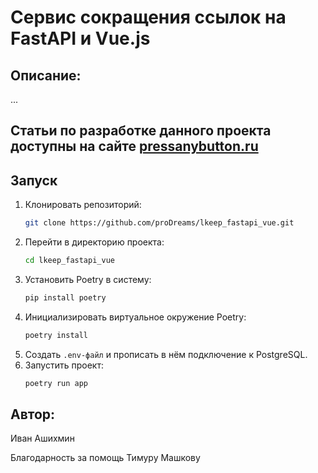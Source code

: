 # Сервис сокращения ссылок на FastAPI и Vue.js

## Описание:

...

## Статьи по разработке данного проекта доступны на сайте [pressanybutton.ru](https://pressanybutton.ru?utm_source=github&utm_medium=repo&utm_campaign=readme)

## Запуск

1. Клонировать репозиторий:
    ```bash
    git clone https://github.com/proDreams/lkeep_fastapi_vue.git
    ```
2. Перейти в директорию проекта:
    ```bash
    cd lkeep_fastapi_vue
    ```
3. Установить Poetry в систему:
    ```bash
    pip install poetry
    ```
4. Инициализировать виртуальное окружение Poetry:
    ```bash
    poetry install
    ```
5. Создать `.env-файл` и прописать в нём подключение к PostgreSQL.
6. Запустить проект:
   ```bash
   poetry run app
   ```

## Автор:

Иван Ашихмин

Благодарность за помощь Тимуру Машкову